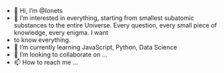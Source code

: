 - 👋 Hi, I’m @Ionets
- 👀 I’m interested in everything, starting from smallest subatomic substances to the entire Universe. Every question, every small piece of knowledge, every enigma. I want
- to know everything.
- 🌱 I’m currently learning JavaScript, Python, Data Science
- 💞️ I’m looking to collaborate on ...
- 📫 How to reach me ...

<!---
Ionets/Ionets is a ✨ special ✨ repository because its `README.md` (this file) appears on your GitHub profile.
You can click the Preview link to take a look at your changes.
--->
